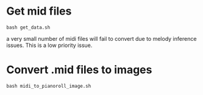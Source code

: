 # Get mid files
```
bash get_data.sh
```
a very small number of midi files will fail to convert due to melody inference issues. This is a low priority issue.

# Convert .mid files to images
```
bash midi_to_pianoroll_image.sh
```
